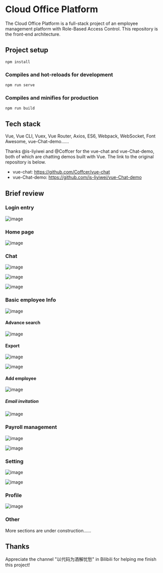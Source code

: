 # Cloud Office Platform
The Cloud Office Platform is a full-stack project of an employee management platform with Role-Based Access Control. This repository is the front-end architecture.

## Project setup
```
npm install
```

### Compiles and hot-reloads for development
```
npm run serve
```

### Compiles and minifies for production
```
npm run build
```

## Tech stack
Vue, Vue CLI, Vuex, Vue Router, Axios, ES6, Webpack, WebSocket, Font Awesome, vue-Chat-demo......

Thanks @is-liyiwei and @Coffcer for the vue-chat and vue-Chat-demo, both of which are chatting demos built with Vue. The link to the original repository is below.
- vue-chat: https://github.com/Coffcer/vue-chat<br>
- vue-Chat-demo: https://github.com/is-liyiwei/vue-Chat-demo<br>

## Brief review

### Login entry

![image](https://user-images.githubusercontent.com/56448228/148744745-cd085549-ae8b-4068-b38d-910b7d422cb0.png)

### Home page

![image](https://user-images.githubusercontent.com/56448228/148746793-94b84368-39f2-4ad3-affb-fbb3b1905aaa.png)

### Chat

![image](https://user-images.githubusercontent.com/56448228/148747033-91fff5cc-9180-45da-b6a6-69a8acec5df6.png)

![image](https://user-images.githubusercontent.com/56448228/148747163-6c0d5638-9d3a-48d2-b3c5-42be6f8d1fc5.png)

![image](https://user-images.githubusercontent.com/56448228/148747121-75be6789-40d4-48b2-9d78-ad57aa4e426c.png)

### Basic employee Info

![image](https://user-images.githubusercontent.com/56448228/148745098-5bbc2706-bc24-4523-b4cd-c5994482d309.png)

#### Advance search

![image](https://user-images.githubusercontent.com/56448228/148745303-df989493-89e7-4db0-a4e1-31bf2ea42adb.png)

#### Export

![image](https://user-images.githubusercontent.com/56448228/148745428-457a0764-e16e-4818-ad8f-0780ef0dfae9.png)

![image](https://user-images.githubusercontent.com/56448228/148745492-d24d5e59-c25e-499a-a1c8-b1fc437d5958.png)

#### Add employee

![image](https://user-images.githubusercontent.com/56448228/148745855-6d4a180b-3493-4daf-aa0f-2183ce35eb1a.png)

##### Email invitation

![image](https://user-images.githubusercontent.com/56448228/148746359-8bfd7768-1fd6-437c-8c50-41525d04614b.png)

### Payroll management

![image](https://user-images.githubusercontent.com/56448228/148746581-2bb74c24-dcf2-48e0-9d54-b26efc6186da.png)

![image](https://user-images.githubusercontent.com/56448228/148746548-86990be9-4fb9-4de0-b12c-96254f183dd7.png)

### Setting

![image](https://user-images.githubusercontent.com/56448228/148746661-a51b1bb2-1b55-4a5a-91e9-70d1a92e6df7.png)

![image](https://user-images.githubusercontent.com/56448228/148746735-55f3257f-aee3-4d6c-9fff-e949c2692e3b.png)

### Profile

![image](https://user-images.githubusercontent.com/56448228/148747252-b0e433a0-55dc-487f-8974-378fd6bdc251.png)

### Other
More sections are under construction......

## Thanks
Appreciate the channel "以代码为酒解忧愁" in Bilibili for helping me finish this project!
